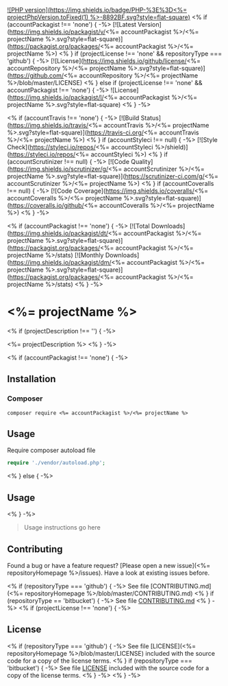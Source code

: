 [![PHP version](https://img.shields.io/badge/PHP-%3E%3D<%= projectPhpVersion.toFixed(1) %>-8892BF.svg?style=flat-square)](http://php.net)
<% if (accountPackagist !== 'none') { -%>
[![Latest Version](https://img.shields.io/packagist/v/<%= accountPackagist %>/<%= projectName %>.svg?style=flat-square)](https://packagist.org/packages/<%= accountPackagist %>/<%= projectName %>)
<% }
if (projectLicense !== 'none' && repositoryType === 'github') { -%>
[![License](https://img.shields.io/github/license/<%= accountRepository %>/<%= projectName %>.svg?style=flat-square)](https://github.com/<%= accountRepository %>/<%= projectName %>/blob/master/LICENSE)
<% } else if (projectLicense !== 'none' && accountPackagist !== 'none') { -%>
![License](https://img.shields.io/packagist/l/<%= accountPackagist %>/<%= projectName %>.svg?style=flat-square)
<% } -%>

<% if (accountTravis !== 'none') { -%>
[![Build Status](https://img.shields.io/travis/<%= accountTravis %>/<%= projectName %>.svg?style=flat-square)](https://travis-ci.org/<%= accountTravis %>/<%= projectName %>)
<% }
if (accountStyleci !== null) { -%>
[![Style Check](https://styleci.io/repos/<%= accountStyleci %>/shield)](https://styleci.io/repos/<%= accountStyleci %>)
<% }
if (accountScrutinizer !== null) { -%>
[![Code Quality](https://img.shields.io/scrutinizer/g/<%= accountScrutinizer %>/<%= projectName %>.svg?style=flat-square)](https://scrutinizer-ci.com/g/<%= accountScrutinizer %>/<%= projectName %>)
<% }
if (accountCoveralls !== null) { -%>
[![Code Coverage](https://img.shields.io/coveralls/<%= accountCoveralls %>/<%= projectName %>.svg?style=flat-square)](https://coveralls.io/github/<%= accountCoveralls %>/<%= projectName %>)
<% } -%>

<% if (accountPackagist !== 'none') { -%>
[![Total Downloads](https://img.shields.io/packagist/dt/<%= accountPackagist %>/<%= projectName %>.svg?style=flat-square)](https://packagist.org/packages/<%= accountPackagist %>/<%= projectName %>/stats)
[![Monthly Downloads](https://img.shields.io/packagist/dm/<%= accountPackagist %>/<%= projectName %>.svg?style=flat-square)](https://packagist.org/packages/<%= accountPackagist %>/<%= projectName %>/stats)
<% } -%>

# <%= projectName %>
<% if (projectDescription !== '') { -%>

<%= projectDescription %>
<% } -%>

<% if (accountPackagist !== 'none') { -%>
## Installation

### Composer

```
composer require <%= accountPackagist %>/<%= projectName %>
```

## Usage

Require composer autoload file

```php
require './vendor/autoload.php';
```
<% } else { -%>
## Usage
<% } -%>

> Usage instructions go here

## Contributing

Found a bug or have a feature request? [Please open a new issue](<%= repositoryHomepage %>/issues). Have a look at existing issues before.

<% if (repositoryType === 'github') { -%>
See file [CONTRIBUTING.md](<%= repositoryHomepage %>/blob/master/CONTRIBUTING.md)
<% }
if (repositoryType == 'bitbucket') { -%>
See file [CONTRIBUTING.md](./CONTRIBUTING.md)
<% } -%>
<% if (projectLicense !== 'none') { -%>

## License

<% if (repositoryType === 'github') { -%>
See file [LICENSE](<%= repositoryHomepage %>/blob/master/LICENSE) included with the source code for a copy of the license terms.
<% }
if (repositoryType === 'bitbucket') { -%>
See file [LICENSE](./LICENSE) included with the source code for a copy of the license terms.
<% } -%>
<% } -%>
